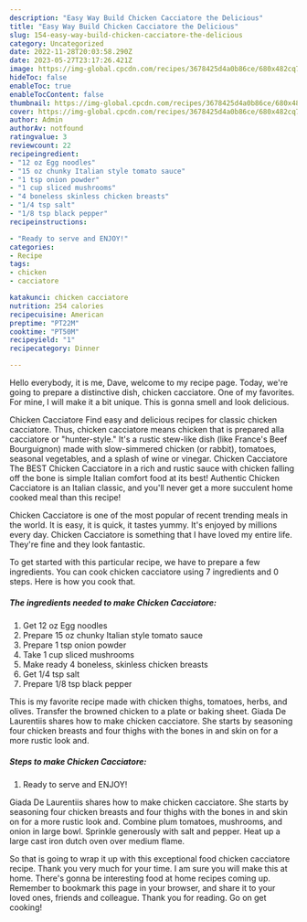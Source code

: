 ```yaml
---
description: "Easy Way Build Chicken Cacciatore the Delicious"
title: "Easy Way Build Chicken Cacciatore the Delicious"
slug: 154-easy-way-build-chicken-cacciatore-the-delicious
category: Uncategorized
date: 2022-11-28T20:03:58.290Z
date: 2023-05-27T23:17:26.421Z
image: https://img-global.cpcdn.com/recipes/3678425d4a0b86ce/680x482cq70/chicken-cacciatore-recipe-main-photo.jpg
hideToc: false
enableToc: true
enableTocContent: false
thumbnail: https://img-global.cpcdn.com/recipes/3678425d4a0b86ce/680x482cq70/chicken-cacciatore-recipe-main-photo.jpg
cover: https://img-global.cpcdn.com/recipes/3678425d4a0b86ce/680x482cq70/chicken-cacciatore-recipe-main-photo.jpg
author: Admin
authorAv: notfound
ratingvalue: 3
reviewcount: 22
recipeingredient:
- "12 oz Egg noodles"
- "15 oz chunky Italian style tomato sauce"
- "1 tsp onion powder"
- "1 cup sliced mushrooms"
- "4 boneless skinless chicken breasts"
- "1/4 tsp salt"
- "1/8 tsp black pepper"
recipeinstructions:

- "Ready to serve and ENJOY!"
categories:
- Recipe
tags:
- chicken
- cacciatore

katakunci: chicken cacciatore 
nutrition: 254 calories
recipecuisine: American
preptime: "PT22M"
cooktime: "PT50M"
recipeyield: "1"
recipecategory: Dinner

---
```



Hello everybody, it is me, Dave, welcome to my recipe page. Today, we're going to prepare a distinctive dish, chicken cacciatore. One of my favorites. For mine, I will make it a bit unique. This is gonna smell and look delicious.

Chicken Cacciatore Find easy and delicious recipes for classic chicken cacciatore. Thus, chicken cacciatore means chicken that is prepared alla cacciatore or &#34;hunter-style.&#34; It&#39;s a rustic stew-like dish (like France&#39;s Beef Bourguignon) made with slow-simmered chicken (or rabbit), tomatoes, seasonal vegetables, and a splash of wine or vinegar. Chicken Cacciatore The BEST Chicken Cacciatore in a rich and rustic sauce with chicken falling off the bone is simple Italian comfort food at its best! Authentic Chicken Cacciatore is an Italian classic, and you&#39;ll never get a more succulent home cooked meal than this recipe!

Chicken Cacciatore is one of the most popular of recent trending meals in the world. It is easy, it is quick, it tastes yummy. It's enjoyed by millions every day. Chicken Cacciatore is something that I have loved my entire life. They're fine and they look fantastic.


To get started with this particular recipe, we have to prepare a few ingredients. You can cook chicken cacciatore using 7 ingredients and 0 steps. Here is how you cook that.

<!--inarticleads1-->

##### The ingredients needed to make Chicken Cacciatore:

1. Get 12 oz Egg noodles
1. Prepare 15 oz chunky Italian style tomato sauce
1. Prepare 1 tsp onion powder
1. Take 1 cup sliced mushrooms
1. Make ready 4 boneless, skinless chicken breasts
1. Get 1/4 tsp salt
1. Prepare 1/8 tsp black pepper


This is my favorite recipe made with chicken thighs, tomatoes, herbs, and olives. Transfer the browned chicken to a plate or baking sheet. Giada De Laurentiis shares how to make chicken cacciatore. She starts by seasoning four chicken breasts and four thighs with the bones in and skin on for a more rustic look and. 

<!--inarticleads2-->

##### Steps to make Chicken Cacciatore:


1. Ready to serve and ENJOY!

Giada De Laurentiis shares how to make chicken cacciatore. She starts by seasoning four chicken breasts and four thighs with the bones in and skin on for a more rustic look and. Combine plum tomatoes, mushrooms, and onion in large bowl. Sprinkle generously with salt and pepper. Heat up a large cast iron dutch oven over medium flame. 

So that is going to wrap it up with this exceptional food chicken cacciatore recipe. Thank you very much for your time. I am sure you will make this at home. There's gonna be interesting food at home recipes coming up. Remember to bookmark this page in your browser, and share it to your loved ones, friends and colleague. Thank you for reading. Go on get cooking!
